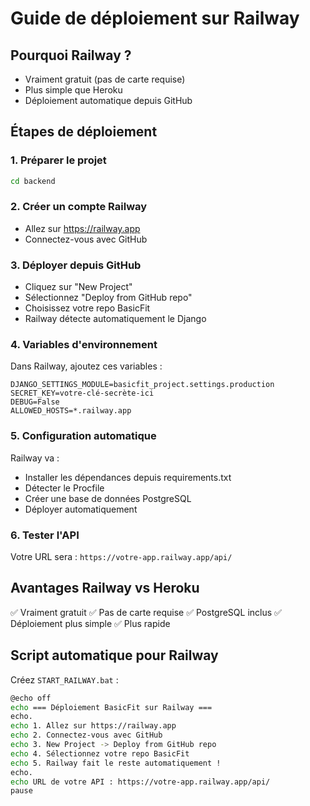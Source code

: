 # Guide de déploiement sur Railway

## Pourquoi Railway ?
- Vraiment gratuit (pas de carte requise)
- Plus simple que Heroku
- Déploiement automatique depuis GitHub

## Étapes de déploiement

### 1. Préparer le projet
```bash
cd backend
```

### 2. Créer un compte Railway
- Allez sur https://railway.app
- Connectez-vous avec GitHub

### 3. Déployer depuis GitHub
- Cliquez sur "New Project"
- Sélectionnez "Deploy from GitHub repo"
- Choisissez votre repo BasicFit
- Railway détecte automatiquement le Django

### 4. Variables d'environnement
Dans Railway, ajoutez ces variables :
```
DJANGO_SETTINGS_MODULE=basicfit_project.settings.production
SECRET_KEY=votre-clé-secrète-ici
DEBUG=False
ALLOWED_HOSTS=*.railway.app
```

### 5. Configuration automatique
Railway va :
- Installer les dépendances depuis requirements.txt
- Détecter le Procfile
- Créer une base de données PostgreSQL
- Déployer automatiquement

### 6. Tester l'API
Votre URL sera : `https://votre-app.railway.app/api/`

## Avantages Railway vs Heroku
✅ Vraiment gratuit
✅ Pas de carte requise
✅ PostgreSQL inclus
✅ Déploiement plus simple
✅ Plus rapide

## Script automatique pour Railway

Créez `START_RAILWAY.bat` :
```bash
@echo off
echo === Déploiement BasicFit sur Railway ===
echo.
echo 1. Allez sur https://railway.app
echo 2. Connectez-vous avec GitHub
echo 3. New Project -> Deploy from GitHub repo
echo 4. Sélectionnez votre repo BasicFit
echo 5. Railway fait le reste automatiquement !
echo.
echo URL de votre API : https://votre-app.railway.app/api/
pause
```